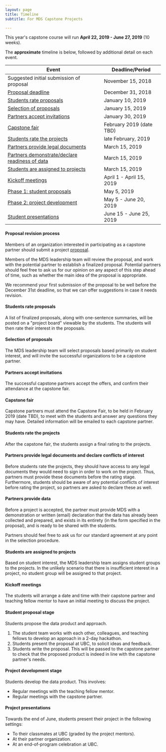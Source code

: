 ```yaml
---
layout: page
title: Timeline
subtitle: For MDS Capstone Projects

---
```


This year's capstone course will run __April 22, 2019 - June 27, 2019__ (10 weeks).

The **approximate** timeline is below, followed by additional detail on each event.

| Event | Deadline/Period |
| ----- | ---- |
| Suggested initial submission of proposal | November 15, 2018 |
| [Proposal deadline](#proposal-revision-process) | December 31, 2018  |
| [Students rate proposals](#students-rate-proposals) | January 10, 2019  |
| [Selection of proposals](#selection-of-proposals) | January 15, 2019   |
| [Partners accept invitations](#partners-accept-invitations) | January 30, 2019  |
| [Capstone fair](#capstone-fair)       | February 2019 (date TBD) |
| [Students rate the projects](#students-rate-the-projects)  | late February, 2019 |
| [Partners provide legal documents](#partners-provide-legal-documents-and-declare-conflicts-of-interest) | March 15, 2019  |
| [Partners demonstrate/declare readiness of data](#partners-provide-data)  | March 15, 2019 |
| [Students are assigned to projects](#students-are-assigned-to-projects) | March 15, 2019  |
| [Kickoff meetings](#kickoff-meetings)    | April 1 - April 15, 2019 |
| [Phase 1: student proposals](#student-proposals) |  May 5, 2019 |
| [Phase 2: project development](#project-development-stage) | May 5 - June 20, 2019   |
| [Student presentations](#project-presentations) | June 15 - June 25, 2019 |

#### Proposal revision process

Members of an organization interested in participating as a capstone partner should submit a project [proposal](https://ubc-mds.github.io/capstone/partner_info/#proposals).

Members of the MDS leadership team will review the proposal, and work with the potential partner to establish a finalized proposal. Potential partners should feel free to ask us for our opinion on any aspect of this step ahead of time, such as whether the main idea of the proposal is appropriate.

We recommend your first submission of the proposal to be well before the December 31st deadline, so that we can offer suggestions in case it needs revision.

#### Students rate proposals

A list of finalized proposals, along with one-sentence summaries, will be posted on a "project board" viewable by the students. The students will then rate their interest in the proposals.

#### Selection of proposals

The MDS leadership team will select proposals based primarily on student interest, and will invite the successful organizations to be a capstone partner.

#### Partners accept invitations

The successful capstone partners accept the offers, and confirm their attendance at the capstone fair.

#### Capstone fair

Capstone partners must attend the Capstone Fair, to be held in February 2019 (date TBD), to meet with the students and answer any questions they may have. Detailed information will be emailed to each capstone partner.


#### Students rate the projects

After the capstone fair, the students assign a final rating to the projects.


#### Partners provide legal documents and declare conflicts of interest

Before students rate the projects, they should have access to any legal documents they would need to sign in order to work on the project. Thus, partners must provide these documents before the rating stage. Furthermore, students should be aware of any potential conflicts of interest before rating the project, so partners are asked to declare these as well.


#### Partners provide data

Before a project is accepted, the partner must provide MDS with a demonstration or written (email) declaration that the data has already been collected and prepared, and exists in its entirety (in the form specified in the proposal), and is ready to be shared with the students.

Partners should feel free to ask us for our standard agreement at any point in the selection procedure.

#### Students are assigned to projects

Based on student interest, the MDS leadership team assigns student groups to the projects. In the unlikely scenario that there is insufficient interest in a project, no student group will be assigned to that project.

#### Kickoff meetings

The students will arrange a date and time with their capstone partner and teaching fellow mentor to have an initial meeting to discuss the project.

#### Student proposal stage

Students propose the data product and approach.

  1. The student team works with each other, colleagues, and teaching fellows to develop an approach in a 2-day hackathon.
  2. Students present the proposal at UBC, to solicit ideas and feedback.
  3. Students write the proposal. This will be passed to the capstone partner to check that the proposed product is indeed in line with the capstone partner's needs.

#### Project development stage

Students develop the data product. This involves:

  - Regular meetings with the teaching fellow mentor.
  - Regular meetings with the capstone partner.

#### Project presentations

Towards the end of June, students present their project in the following settings:

  - To their classmates at UBC (graded by the project mentors).
  - At their partner organization.
  - At an end-of-program celebration at UBC.
